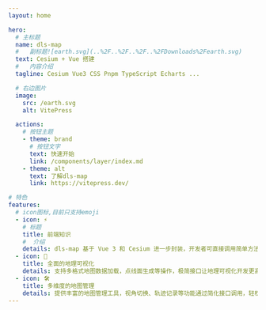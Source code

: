 ```yaml
---
layout: home

hero:
  # 主标题
  name: dls-map
  #   副标题![earth.svg](..%2F..%2F..%2F..%2FDownloads%2Fearth.svg)
  text: Cesium + Vue 搭建
  #   内容介绍
  tagline: Cesium Vue3 CSS Pnpm TypeScript Echarts ...

  # 右边图片
  image:
    src: /earth.svg
    alt: VitePress

  actions:
    # 按钮主题
    - theme: brand
      # 按钮文字
      text: 快速开始
      link: /components/layer/index.md
    - theme: alt
      text: 了解dls-map
      link: https://vitepress.dev/

# 特色
features:
  # icon图标,目前只支持emoji
  - icon: ⚡️
    # 标题
    title: 前端知识
    #  介绍
    details: dls-map 基于 Vue 3 和 Cesium 进一步封装，开发者可直接调用简单方法完成复杂的地图操作。
  - icon: 🖖
    title: 全面的地理可视化
    details: 支持多格式地图数据加载，点线面生成等操作，极简接口让地理可视化开发更高效便捷。
  - icon: 🛠️
    title: 多维度的地图管理
    details: 提供丰富的地图管理工具，视角切换、轨迹记录等功能通过简化接口调用，轻松实现复杂操作。
---
```

